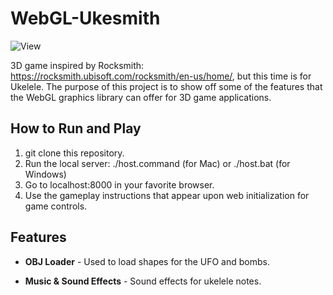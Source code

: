 # WebGL-Ukesmith

![View](https://user-images.githubusercontent.com/20799440/70561358-48c28100-1b58-11ea-9547-a66276162327.png)

3D game inspired by Rocksmith: https://rocksmith.ubisoft.com/rocksmith/en-us/home/, but this time is for Ukelele. The purpose of this project is to show off some of the features that the WebGL graphics library can offer for 3D game applications.

## How to Run and Play

1. git clone this repository.
2. Run the local server: ./host.command (for Mac) or ./host.bat (for Windows)
3. Go to localhost:8000 in your favorite browser.
4. Use the gameplay instructions that appear upon web initialization for game controls.

## Features

* **OBJ Loader** - Used to load shapes for the UFO and bombs.

* **Music & Sound Effects** - Sound effects for ukelele notes.
